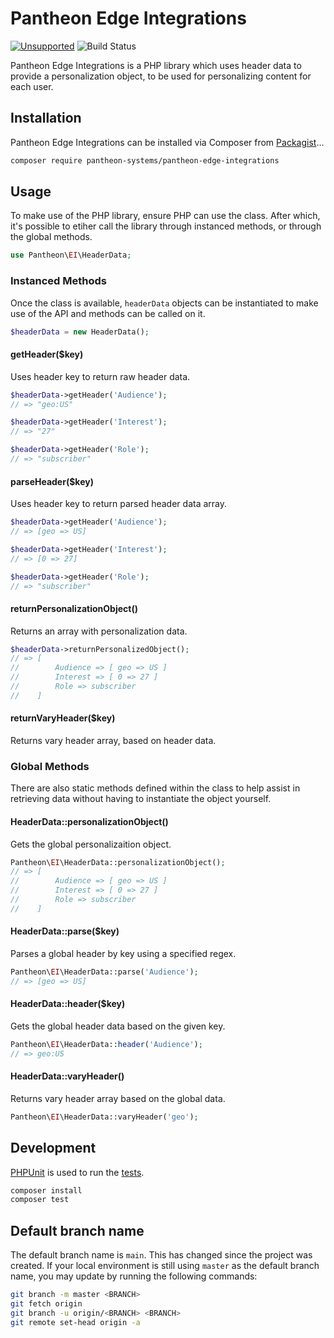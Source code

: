 # Pantheon Edge Integrations

[![Unsupported](https://img.shields.io/badge/pantheon-unsupported-yellow?logo=pantheon&color=FFDC28&style=for-the-badge)](https://github.com/topics/unsupported?q=org%3Apantheon-systems "Unsupported, e.g. a tool we are actively using internally and are making available, but do not promise to support") ![Build Status](https://github.com/pantheon-systems/pantheon-edge-integrations/actions/workflows/main.yml/badge.svg)

Pantheon Edge Integrations is a PHP library which uses header data to provide a personalization object, to be used for personalizing content for each user.

## Installation

Pantheon Edge Integrations can be installed via Composer from [Packagist](https://packagist.org/packages/pantheon-systems/pantheon-edge-integrations)...

``` sh
composer require pantheon-systems/pantheon-edge-integrations
```

## Usage

To make use of the PHP library, ensure PHP can use the class. After which, it's possible to etiher call the library through instanced methods, or through the global methods.

``` php
use Pantheon\EI\HeaderData;
```

### Instanced Methods

Once the class is available, `headerData` objects can be instantiated to make use of the API and methods can be called on it.

``` php
$headerData = new HeaderData();
```

#### getHeader($key)

Uses header key to return raw header data.

``` php
$headerData->getHeader('Audience');
// => "geo:US"

$headerData->getHeader('Interest');
// => "27"

$headerData->getHeader('Role');
// => "subscriber"
```

#### parseHeader($key)

Uses header key to return parsed header data array.

``` php
$headerData->getHeader('Audience');
// => [geo => US]

$headerData->getHeader('Interest');
// => [0 => 27]

$headerData->getHeader('Role');
// => "subscriber"
```

#### returnPersonalizationObject()

Returns an array with personalization data.

``` php
$headerData->returnPersonalizedObject();
// => [
//        Audience => [ geo => US ]
//        Interest => [ 0 => 27 ]
//        Role => subscriber
//    ]
```

#### returnVaryHeader($key)

Returns vary header array, based on header data.

### Global Methods

There are also static methods defined within the class to help assist in retrieving data without having to instantiate the object yourself.

#### HeaderData::personalizationObject()

Gets the global personalizaition object.

``` php
Pantheon\EI\HeaderData::personalizationObject();
// => [
//        Audience => [ geo => US ]
//        Interest => [ 0 => 27 ]
//        Role => subscriber
//    ]
```

#### HeaderData::parse($key)

Parses a global header by key using a specified regex.

``` php
Pantheon\EI\HeaderData::parse('Audience');
// => [geo => US]
```

#### HeaderData::header($key)

Gets the global header data based on the given key.

``` php
Pantheon\EI\HeaderData::header('Audience');
// => geo:US
```

#### HeaderData::varyHeader()

Returns vary header array based on the global data.

``` php
Pantheon\EI\HeaderData::varyHeader('geo');
```

## Development

[PHPUnit](https://phpunit.de/) is used to run the [tests](tests).

``` bash
composer install
composer test
```

## Default branch name

The default branch name is `main`. This has changed since the project was created. If your local environment is still using `master` as the default branch name, you may update by running the following commands:

```bash
git branch -m master <BRANCH>
git fetch origin
git branch -u origin/<BRANCH> <BRANCH>
git remote set-head origin -a
```
